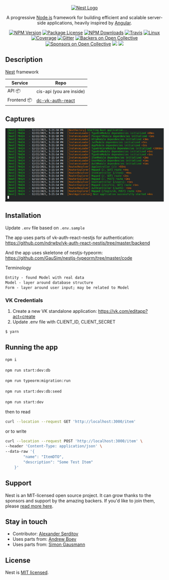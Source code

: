 <p align="center">
  <a href="http://nestjs.com/" target="blank"><img src="https://nestjs.com/img/logo_text.svg" width="320" alt="Nest Logo" /></a>
</p>

[travis-image]: https://api.travis-ci.org/nestjs/nest.svg?branch=master
[travis-url]: https://travis-ci.org/nestjs/nest
[linux-image]: https://img.shields.io/travis/nestjs/nest/master.svg?label=linux
[linux-url]: https://travis-ci.org/nestjs/nest
  
  <p align="center">A progressive <a href="http://nodejs.org" target="blank">Node.js</a> framework for building efficient and scalable server-side applications, heavily inspired by <a href="https://angular.io" target="blank">Angular</a>.</p>
    <p align="center">
<a href="https://www.npmjs.com/~nestjscore"><img src="https://img.shields.io/npm/v/@nestjs/core.svg" alt="NPM Version" /></a>
<a href="https://www.npmjs.com/~nestjscore"><img src="https://img.shields.io/npm/l/@nestjs/core.svg" alt="Package License" /></a>
<a href="https://www.npmjs.com/~nestjscore"><img src="https://img.shields.io/npm/dm/@nestjs/core.svg" alt="NPM Downloads" /></a>
<a href="https://travis-ci.org/nestjs/nest"><img src="https://api.travis-ci.org/nestjs/nest.svg?branch=master" alt="Travis" /></a>
<a href="https://travis-ci.org/nestjs/nest"><img src="https://img.shields.io/travis/nestjs/nest/master.svg?label=linux" alt="Linux" /></a>
<a href="https://coveralls.io/github/nestjs/nest?branch=master"><img src="https://coveralls.io/repos/github/nestjs/nest/badge.svg?branch=master#5" alt="Coverage" /></a>
<a href="https://gitter.im/nestjs/nestjs?utm_source=badge&utm_medium=badge&utm_campaign=pr-badge&utm_content=body_badge"><img src="https://badges.gitter.im/nestjs/nestjs.svg" alt="Gitter" /></a>
<a href="https://opencollective.com/nest#backer"><img src="https://opencollective.com/nest/backers/badge.svg" alt="Backers on Open Collective" /></a>
<a href="https://opencollective.com/nest#sponsor"><img src="https://opencollective.com/nest/sponsors/badge.svg" alt="Sponsors on Open Collective" /></a>
  <a href="https://paypal.me/kamilmysliwiec"><img src="https://img.shields.io/badge/Donate-PayPal-dc3d53.svg"/></a>
  <a href="https://twitter.com/nestframework"><img src="https://img.shields.io/twitter/follow/nestframework.svg?style=social&label=Follow"></a>
</p>
  <!--[![Backers on Open Collective](https://opencollective.com/nest/backers/badge.svg)](https://opencollective.com/nest#backer)
  [![Sponsors on Open Collective](https://opencollective.com/nest/sponsors/badge.svg)](https://opencollective.com/nest#sponsor)-->

## Description
[Nest](https://github.com/nestjs/nest) framework


| Service | Repo |
| --- | --- |
| API 📦 | cis-api (you are inside) |
| Frontend 📦 | [dc-vk-auth-react](https://github.com/dguard/dc-vk-auth-react) |

## Captures
<p align="center">
  <img src="/captures/console.png" alt="screenshot" />
</p>


## Installation

Update `.env` file  based on `.env.sample`

The app uses parts of vk-auth-react-nestjs for authentication:
https://github.com/ndrwbv/vk-auth-react-nestjs/tree/master/backend

And the app uses skeletone of nestjs-typeorm:
https://github.com/GauSim/nestjs-typeorm/tree/master/code

Terminology
```
Entity - found Model with real data
Model - layer around database structure
Form - layer around user input; may be related to Model
```

### VK Credentials

1. Create a new VK standalone application: https://vk.com/editapp?act=create
2. Update .env file with CLIENT_ID, CLIENT_SECRET


```bash
$ yarn
```

## Running the app


```bash
npm i

npm run start:dev:db

npm run typeorm:migration:run

npm run start:dev:db:seed

npm run start:dev
```

then to read
```sh
curl --location --request GET 'http://localhost:3000/item'
```

or to write 
```sh
curl --location --request POST 'http://localhost:3000/item' \
--header 'Content-Type: application/json' \
--data-raw '{
        "name": "ItemDTO",
        "description": "Some Test Item"
    }'
```


## Support

Nest is an MIT-licensed open source project. It can grow thanks to the sponsors and support by the amazing backers. If you'd like to join them, please [read more here](https://docs.nestjs.com/support).

## Stay in touch

- Contributor: [Alexander Serditov](https://cv.digitallyconstructed.ru/)
- Uses parts from: [Andrew Boev](https://github.com/ndrwbv/vk-auth-react-nestjs/tree/master/frontend)
- Uses parts from: [Simon Gausmann](https://github.com/GauSim/nestjs-typeorm/tree/master/code)


## License

  Nest is [MIT licensed](LICENSE).
